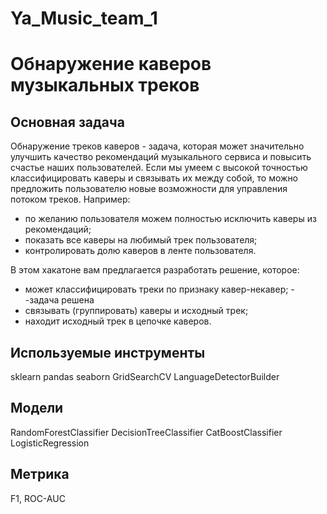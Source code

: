 # Ya_Music_team_1

# Обнаружение каверов музыкальных треков

## Основная задача

Обнаружение треков каверов - задача, которая может значительно улучшить качество рекомендаций музыкального сервиса и повысить счастье наших пользователей. Если мы умеем с высокой точностью классифицировать каверы и связывать их между собой, то можно предложить пользователю новые возможности для управления потоком треков. Например:

- по желанию пользователя можем полностью исключить каверы из рекомендаций;
- показать все каверы на любимый трек пользователя;
- контролировать долю каверов в ленте пользователя.

В этом хакатоне вам предлагается разработать решение, которое:

- может классифицировать треки по признаку кавер-некавер; - -задача решена
- связывать (группировать) каверы и исходный трек;
- находит исходный трек в цепочке каверов.

## Используемые инструменты
sklearn pandas seaborn GridSearchCV LanguageDetectorBuilder

## Модели
RandomForestClassifier DecisionTreeClassifier CatBoostClassifier LogisticRegression

## Метрика
F1, ROC-AUC
